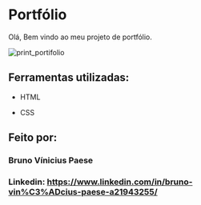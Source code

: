 # Portfólio 
Olá, Bem vindo ao meu projeto de portfólio.

![print_portifolio](https://github.com/BrunoPaese/portifolio/assets/122990921/cde0939b-8685-47d1-8788-36611b760579)

## Ferramentas utilizadas:

* HTML

* CSS

## Feito por:

### Bruno Vínicius Paese

### Linkedin: https://www.linkedin.com/in/bruno-vin%C3%ADcius-paese-a21943255/

